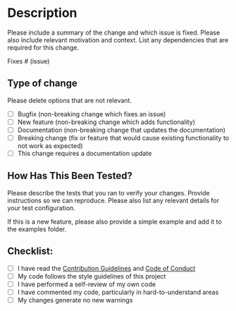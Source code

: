 # Description

Please include a summary of the change and which issue is fixed. Please also include relevant motivation and context. List any dependencies that are required for this change.

Fixes # (issue)

## Type of change

Please delete options that are not relevant.

- [ ] Bugfix (non-breaking change which fixes an issue)
- [ ] New feature (non-breaking change which adds functionality)
- [ ] Documentation (non-breaking change that updates the documentation)
- [ ] Breaking change (fix or feature that would cause existing functionality to not work as expected)
- [ ] This change requires a documentation update

## How Has This Been Tested?

Please describe the tests that you ran to verify your changes. Provide instructions so we can reproduce. Please also list any relevant details for your test configuration.

If this is a new feature, please also provide a simple example and add it to the examples folder.

## Checklist:

- [ ] I have read the [Contribution Guidelines](https://github.com/sbplat/Macro-API/blob/main/CONTRIBUTING.md) and [Code of Conduct](https://github.com/sbplat/Macro-API/blob/main/CODE_OF_CONDUCT.md)
- [ ] My code follows the style guidelines of this project
- [ ] I have performed a self-review of my own code
- [ ] I have commented my code, particularly in hard-to-understand areas
- [ ] My changes generate no new warnings
